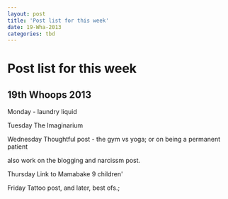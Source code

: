 ```yaml
---
layout: post
title: 'Post list for this week'
date: 19-Wha-2013
categories: tbd
---
```


# Post list for this week

## 19th Whoops 2013

Monday - laundry liquid

Tuesday The Imaginarium

Wednesday Thoughtful post - the gym vs yoga; or on being a permanent patient

also work on the blogging and narcissm post.

Thursday Link to Mamabake 9 children'

Friday Tattoo post,   and later, best ofs.;
